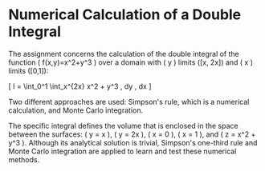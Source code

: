 # Numerical Calculation of a Double Integral

The assignment concerns the calculation of the double integral of the function \( f(x,y)=x^2+y^3 \) over a domain with \( y \) limits \([x, 2x]\) and \( x \) limits \([0,1]\):

\[ 
I = \int_0^1 \int_x^{2x} x^2 + y^3 \, dy \, dx 
\]

Two different approaches are used: Simpson's rule, which is a numerical calculation, and Monte Carlo integration. 

The specific integral defines the volume that is enclosed in the space between the surfaces: \( y = x \), \( y = 2x \), \( x = 0 \), \( x = 1 \), and \( z = x^2 + y^3 \). Although its analytical solution is trivial, Simpson's one-third rule and Monte Carlo integration are applied to learn and test these numerical methods.

